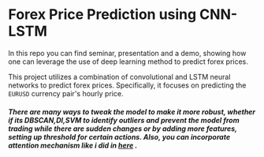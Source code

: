 # Forex Price Prediction using CNN-LSTM 

In this repo you can find seminar, presentation and a demo, showing how one can leverage the use of deep learning method to predict forex prices.

This project utilizes a combination of convolutional and LSTM neural networks to predict forex prices. Specifically, it focuses on predicting the `EURUSD` currency pair's hourly price.

##### There are many ways to tweak the model to make it more robust, whether if its DBSCAN,DI,SVM to identify outliers and prevent the model from trading while there are sudden changes or by adding more features, setting up threshold for certain actions. Also, you can incorporate attention mechanism like i did in [here](https://github.com/Netanelshoshan/freqAI-LSTM) .

